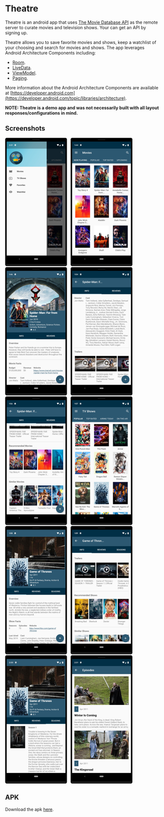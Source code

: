 # Theatre

Theatre is an android app that uses [The Movie Database API](https://www.themoviedb.org) as the 
remote server to curate movies and television shows. Your can get an API by signing up. 

Theatre allows you to save favorite movies and 
shows, keep a watchlist of your choosing and search for movies and shows. The app leverages Android
Architecture Components including:

* [Room](https://developer.android.com/topic/libraries/architecture/room).
* [LiveData](https://developer.android.com/topic/libraries/architecture/livedata).
* [ViewModel](https://developer.android.com/topic/libraries/architecture/viewmodel).
* [Paging](https://developer.android.com/topic/libraries/architecture/paging).

More information about the Android Architecture Components are available at [https://developer.android.com](https://developer.android.com/topic/libraries/architecture).

**NOTE: Theatre is a demo app and was not necessarily built with all layout responses/configurations 
in mind.**

## Screenshots

<img src="/screenshots/screenshot_0.jpg" width="200px" /> &nbsp; <img src="/screenshots/screenshot_1.jpg" width="200px" /> &nbsp;
<img src="/screenshots/screenshot_2.jpg" width="200px" /> &nbsp; <img src="/screenshots/screenshot_3.jpg" width="200px" /> &nbsp;
<img src="/screenshots/screenshot_4.jpg" width="200px" /> &nbsp; <img src="/screenshots/screenshot_5.jpg" width="200px" /> &nbsp;
<img src="/screenshots/screenshot_6.jpg" width="200px" /> &nbsp; <img src="/screenshots/screenshot_7.jpg" width="200px" /> &nbsp;
<img src="/screenshots/screenshot_8.jpg" width="200px" /> &nbsp; <img src="/screenshots/screenshot_9.jpg" width="200px" /> &nbsp;

## APK

Download the apk [here](apk/theatre.apk).